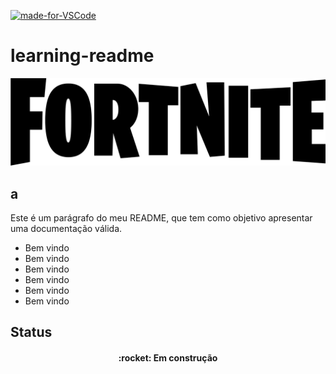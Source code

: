 [![made-for-VSCode](https://img.shields.io/badge/Made%20for-VSCode-1f425f.svg)](https://code.visualstudio.com/)
# learning-readme
![fortninte](./img/Fortnite.png)
## a
<p align="left"> Este é um parágrafo do meu README, que tem como objetivo apresentar uma documentação válida.</p>
<ul>
    <li>Bem vindo</li>
    <li>Bem vindo</li>
    <li>Bem vindo</li>
    <li>Bem vindo</li>
    <li>Bem vindo</li>
    <li>Bem vindo</li>
</ul>

## Status

<h4 align="center"> :rocket: Em construção </h4>